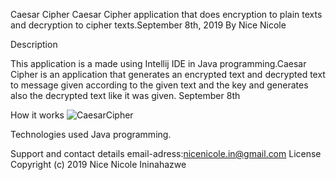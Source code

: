 Caesar Cipher
Caesar Cipher application that does encryption to plain texts and decryption to cipher texts.September 8th, 2019
By Nice Nicole

Description

This application is a made using Intellij IDE in Java programming.Caesar Cipher is an application that generates an encrypted text and decrypted text to message given according to the given text and the key and generates also the decrypted text like it was given. September 8th


How it works
![CaesarCipher](https://user-images.githubusercontent.com/52698242/64602035-4e27f800-d3be-11e9-9b9d-fd53f9501fa7.png)

Technologies used
Java programming.

Support and contact details
email-adress:nicenicole.in@gmail.com
License
Copyright (c) 2019 Nice Nicole Ininahazwe
